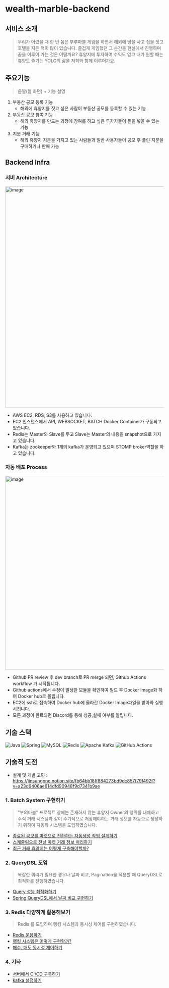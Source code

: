 # wealth-marble-backend

## 서비스 소개

> 우리가 어렸을 때 한 번 쯤은 부루마블 게임을 하면서 해외에 땅을 사고 집을 짓고 호텔을 지은 적이 많이 있습니다. 즐겁게 게임했던 그 순간을 현실에서 진행하며 꿈을 이루어 가는 것은 어떨까요? 휴양지에 투자하여 수익도 얻고 내가 원할 때는 휴양도 즐기는 YOLO의 삶을 저희와 함께 이루어가요.

## 주요기능

> 움짤(웹 화면) + 기능 설명

1. 부동산 공모 등록 기능
    - 해외에 휴양지를 짓고 싶은 사람이 부동산 공모를 등록할 수 있는 기능
2. 부동산 공모 참여 기능
    - 해외 휴양지를 만드는 과정에 참여를 하고 싶은 투자자들이 돈을 넣을 수 있는 기능
3. 지분 거래 기능
    - 해외 휴양지 지분을 가지고 있는 사람들과 일반 사용자들이 공모 후 풀린 지분을 구매하거나 판매 가능

## Backend Infra

### 서버 Architecture

<img width="700" alt="image" src="https://user-images.githubusercontent.com/34162358/224474739-2f6f5e9f-f838-4ff8-bb43-bc747913e8a1.png">

- AWS EC2, RDS, S3를 사용하고 있습니다.
- EC2 인스턴스에서 API, WEBSOCKET, BATCH Docker Container가 구동되고 있습니다.
- Redis는 Master와 Slave를 두고 Slave는 Master의 내용을 snapshot으로 가지고 있습니다.
- Kafka는 zookeeper와 1개의 kafka가 운영되고 있으며 STOMP broker역할을 하고 있습니다.

### 자동 배포 Process

<img width="613" alt="image" src="https://user-images.githubusercontent.com/34162358/224475163-d580267a-5674-4d01-a005-a400a7fd5f7f.png">

- Github PR review 후 dev branch로 PR merge 되면, Github Actions workflow 가 시작됩니다.
- Github actions에서 수정이 발생한 모듈을 확인하여 빌드 후 Docker Image화 하여 Docker hub로 올립니다.
- EC2에 ssh로 접속하여 Docker hub에 올라간 Docker Image파일을 받아와 실행시킵니다.
- 모든 과정이 완료되면 Discord를 통해 성공,실패 여부를 알립니다.




## 기술 스택

![Java](https://img.shields.io/badge/java-%23ED8B00.svg?style=for-the-badge&logo=java&logoColor=white)
![Spring](https://img.shields.io/badge/spring-%236DB33F.svg?style=for-the-badge&logo=spring&logoColor=white)
![MySQL](https://img.shields.io/badge/mysql-%2300f.svg?style=for-the-badge&logo=mysql&logoColor=white)
![Redis](https://img.shields.io/badge/redis-%23DD0031.svg?style=for-the-badge&logo=redis&logoColor=white)
![Apache Kafka](https://img.shields.io/badge/Apache%20Kafka-000?style=for-the-badge&logo=apachekafka)
![GitHub Actions](https://img.shields.io/badge/github%20actions-%232671E5.svg?style=for-the-badge&logo=githubactions&logoColor=white)


## 기술적 도전

- 설계 및 개발 고민 : https://jinsungone.notion.site/fb64bb18ff884273bd9dc857f79f492f?v=a23d6406ae614dfd90948f9d7341b9ae

### 1. Batch System 구현하기

> "부의마블" 프로젝트 상에는 존재하지 않는 휴양지 Owner의 행위를 대체하고 주식 거래 시스템과 같이 주기적으로 저장해야하는 거래 정보를 자동으로 생성하기 위하여 자동화 시스템을 도입하였습니다. 

- [종료된 공모를 마켓으로 전환하는 자동생성 작업 설계하기](https://jinsungone.notion.site/a1dbe96a254a4ab8909cf0baa80d4b5c)
- [스케줄링으로 전날 마켓 거래 정보 처리하기](https://jinsungone.notion.site/15d9cb823cb04a01a3f8033bc19ebc24)
- [최근 거래 휴양지는 어떻게 구축해야할까?](https://jinsungone.notion.site/71c960e150494f88a26870ed41826177)

### 2. QueryDSL 도입

> 복잡한 쿼리가 필요한 경우나 날짜 비교, Pagination을 적용할 때 QueryDSL로 최적화를 진행하였습니다.

- [Query 성능 최적화하기](https://jinsungone.notion.site/Query-00bd98178c3c478fa11844402ac84253)
- [Spring QueryDSL에서 날짜 비교 구현하기](https://jinsungone.notion.site/Spring-QueryDSL-d1bcb624da834966a76821ba15c4ba4e)

### 3. Redis 다양하게 활용해보기

> Redis 를 도입하며 랭킹 시스템과 동시성 제어를 구현하였습니다.

- [Redis 운용하기](https://jinsungone.notion.site/Redis-5f1df17a8a01486799385e499908be83)
- [랭킹 시스템은 어떻게 구현할까?](https://jinsungone.notion.site/32663fae2c34489ca14bc32c590ef96a)
- [매수, 매도 동시성 제어하기](https://jinsungone.notion.site/bc28d585f89240339808338e16c15280)

### 4. 기타

- [서버에서 CI/CD 구축하기](https://jinsungone.notion.site/CI-CD-8a726064221045b0ad70c203fbc659f1)
- [kafka 설정하기](https://jinsungone.notion.site/kafka-f2fc612bd15e4994bec114f0473fce37)
